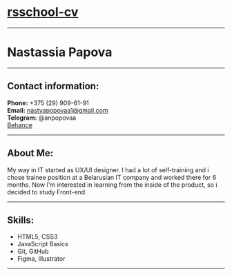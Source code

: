 # [rsschool-cv](https://anpopovaa.github.io/rsschool-cv/)
---
# Nastassia Papova
---
## Contact information:
**Phone:** +375 (29) 909-61-91  
**Email:** nastyapopovaa1@gmail.com  
**Telegram:** @anpopovaa  
[Behance](https://www.behance.net/nastassiapapova)

---
## About Me:
My way in IT started as UX/UI designer. I had a lot of self-training and i chose trainee position at a Belarusian IT company and worked there for 6 months.
Now I'm interested in learning from the inside of the product, so i decided to study Front-end.

---
## Skills:
* HTML5, CSS3
* JavaScript Basics
* Git, GitHub
* Figma, Illustrator

---